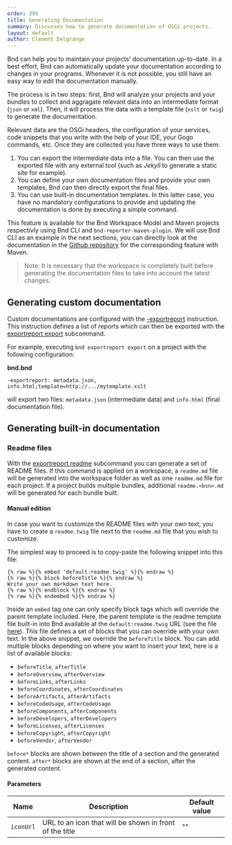 ```yaml
---
order: 395
title: Generating Documentation
summary: Discusses how to generate documentation of OSGi projects.
layout: default
author: Clément Delgrange
---
```


Bnd can help you to maintain your projects' documentation up-to-date. 
In a best effort, Bnd can automatically update your documentation according to changes in your programs.
Whenever it is not possible, you still have an easy way to edit the documentation manually. 

The process is in two steps: first, Bnd will analyze your projects and your bundles to 
collect and aggragate relevant data into an intermediate format (`json` or `xml`). Then, 
it will process the data with a template file (`xslt` or `twig`) to generate the documentation.

Relevant data are the OSGi headers, the configuration of your services, code snippets that you write 
with the help of your IDE, your Gogo commands, etc. Once they are collected you have three ways to use them:

1. You can export the intermediate data into a file. You can then use the exported file with any external 
tool (such as *Jekyll* to generate a static site for example).
2. You can define your own documentation files and provide your own templates, Bnd can then directly export the final files.
3. You can use built-in documentation templates. In this latter case, you have no mandatory configurations to provide and updating
the documentation is done by executing a simple command.

This feature is available for the Bnd Workspace Model and Maven projects respectivly using Bnd CLI and `bnd-reporter-maven-plugin`. We will use
Bnd CLI as an example in the next sections, you can directly look at the documentation in the [Github repository](https://github.com/bndtools/bnd/blob/main/maven/bnd-reporter-maven-plugin/README.md) for the corresponding feature with Maven.

> Note: It is necessary that the workspace is completely built before generating the documentation files to take into account the latest changes.

## Generating custom documentation

Custom documentations are configured with the [-exportreport](../instructions/exportreport.html) instruction. 
This instruction defines a list of reports which can then be exported with the [exportreport export](../commands/exportreport.html) subcommand.

For example, executing `bnd exportreport export` on a project with the following configuration:

**bnd.bnd**

    -exportreport: metadata.json, info.html;template=http://.../mytemplate.xslt

will export two files: `metadata.json` (intermediate data) and `info.html` (final documentation file). 

## Generating built-in documentation

### Readme files

With the [exportreport readme](../commands/exportreport.html) subcommand you can generate a set of README files.
If this command is applied on a workspace, a `readme.md` file will be generated into the workspace folder as well as one
`readme.md` file for each project. If a project builds multiple bundles, additional `readme.<bsn>.md` will be generated for each
bundle built.

#### Manual edition

In case you want to customize the README files with your own text, you have to create a `readme.twig` file next to the `readme.md` file that you wish to customize.

The simplest way to proceed is to copy-paste the following snippet into this file:

```
{% raw %}{% embed 'default:readme.twig' %}{% endraw %}
{% raw %}{% block beforeTitle %}{% endraw %}
Write your own markdown text here.
{% raw %}{% endblock %}{% endraw %}
{% raw %}{% endembed %}{% endraw %}
```
Inside an `embed` tag one can only specify block tags which will override the parent template included. 
Here, the parent template is the readme template file built-in into Bnd available at the `default:readme.twig` URL (see the file [here](https://raw.githubusercontent.com/bndtools/bnd/main/biz.aQute.bnd.reporter/src/biz/aQute/bnd/reporter/plugins/transformer/templates/readme.twig)). This file defines a set of blocks that you can override with your own text. 
In the above snippet, we override the `beforeTitle` block. You can add multiple blocks depending on where you want to insert your text, here is a list of available blocks:

* `beforeTitle`, `afterTitle`
* `beforeOverview`, `afterOverview`
* `beforeLinks`, `afterLinks`
* `beforeCoordinates`, `afterCoordinates`
* `beforeArtifacts`, `afterArtifacts`
* `beforeCodeUsage`, `afterCodeUsage`
* `beforeComponents`, `afterComponents`
* `beforeDevelopers`, `afterDevelopers`
* `beforeLicenses`, `afterLicenses`
* `beforeCopyright`, `afterCopyright`
* `beforeVendor`, `afterVendor`

`before*` blocks are shown between the title of a section and the generated content. `after*` blocks are shown at the end of a section, after the generated content. 

#### Parameters

| Name | Description | Default value |
|--- |--- |---|
|`iconUrl` |URL to an icon that will be shown in front of the title | "" |